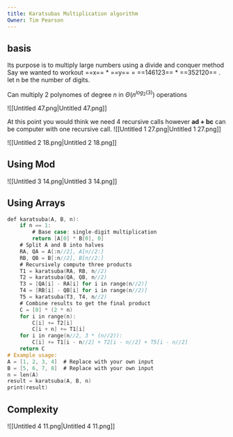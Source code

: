 ```yaml
---
title: Karatsubas Multiplication algorithm
Owner: Tim Pearson
---
```

## basis
Its purpose is to multiply large numbers using a divide and conquer method
Say we wanted to workout ==x== * ==y== = ==146123== * ==352120== . let n be the number of digits.
  
Can multiply 2 polynomes of degree $n$ in $\Theta (n^{log_2(3)})$ operations
  
  
![[Untitled 47.png|Untitled 47.png]]

At this point you would think we need 4 recursive calls however **ad + bc** can be computer with one recursive call.
![[Untitled 1 27.png|Untitled 1 27.png]]

![[Untitled 2 18.png|Untitled 2 18.png]]

## Using Mod
![[Untitled 3 14.png|Untitled 3 14.png]]

## Using Arrays
```Objective-C
def karatsuba(A, B, n):
    if n == 1:
        # Base case: single-digit multiplication
        return [A[0] * B[0], 0]
    # Split A and B into halves
    RA, QA = A[:n//2], A[n//2:]
    RB, QB = B[:n//2], B[n//2:]
    # Recursively compute three products
    T1 = karatsuba(RA, RB, n//2)
    T2 = karatsuba(QA, QB, n//2)
    T3 = [QA[i] - RA[i] for i in range(n//2)]
    T4 = [RB[i] - QB[i] for i in range(n//2)]
    T5 = karatsuba(T3, T4, n//2)
    # Combine results to get the final product
    C = [0] * (2 * n)
    for i in range(n):
        C[i] += T2[i]
        C[i + n] += T1[i]
    for i in range(n//2, 3 * (n//2)):
        C[i] += T1[i - n//2] + T2[i - n//2] + T5[i - n//2]
    return C
# Example usage:
A = [1, 2, 3, 4]  # Replace with your own input
B = [5, 6, 7, 8]  # Replace with your own input
n = len(A)
result = karatsuba(A, B, n)
print(result)
```
  
## Complexity
![[Untitled 4 11.png|Untitled 4 11.png]]

